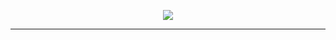 <p align="center">
  <a href="https://github.com/bouillon21">
    <img src="https://badge42.herokuapp.com/api/stats/cshelli?darkmode=true"/>
  </a>
</p>

<hr>
